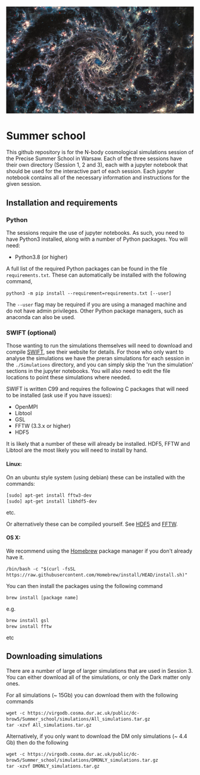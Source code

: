 ![](original.webp)

# Summer school

This github repository is for the N-body cosmological simulations session of the Precise Summer School in Warsaw. Each of the three sessions have their own directory (Session 1, 2 and 3), each with a jupyter notebook that should be used for the interactive part of each session. Each jupyter notebook contains all of the necessary information and instructions for the given session.

## Installation and requirements

### Python

The sessions require the use of jupyter notebooks. As such, you need to have Python3 installed, along with a number of Python packages. You will need:

- Python3.8 (or higher)

A full list of the required Python packages can be found in the file `requirements.txt`. These can automatically be installed with the following command,

`python3 -m pip install --requirement=requirements.txt [--user]`

The `--user` flag may be required if you are using a managed machine and do not have admin privileges. Other Python package managers, such as anaconda can also be used.

### SWIFT (optional)

Those wanting to run the simulations themselves will need to download and compile [SWIFT](https://swift.dur.ac.uk/docs/index.html), see their website for details. For those who only want to analyse the simulations we have the preran simulations for each session in the `./Simulations` directory, and you can simply skip the 'run the simulation' sections in the jupyter notebooks. You will also need to edit the file locations to point these simulations where needed.

SWIFT is written C99 and requires the following C packages that will need to be installed (ask use if you have issues):

- OpenMPI
- Libtool
- GSL
- FFTW (3.3.x or higher)
- HDF5

It is likely that a number of these will already be installed. HDF5, FFTW and Libtool are the most likely you will need to install by hand. 

#### Linux:

On an ubuntu style system (using debian) these can be installed with the commands:
```
[sudo] apt-get install fftw3-dev
[sudo] apt-get install libhdf5-dev
```
etc.

Or alternatively these can be compiled yourself. See [HDF5](https://www.hdfgroup.org/downloads/hdf5/) and [FFTW](https://www.fftw.org/download.html).

#### OS X:

We recommend using the [Homebrew](https://brew.sh/) package manager if you don't already have it.
```
/bin/bash -c "$(curl -fsSL https://raw.githubusercontent.com/Homebrew/install/HEAD/install.sh)"
```

You can then install the packages using the following command

```
brew install [package name]
```
e.g.
```
brew install gsl
brew install fftw
```
etc


## Downloading simulations

There are a number of large of larger simulations that are used in Session 3. You can either download all of the simulations, or only the Dark matter only ones. 

For all simulations (~ 15Gb) you can download them with the following commands
```
wget -c https://virgodb.cosma.dur.ac.uk/public/dc-brow5/Summer_school/simulations/All_simulations.tar.gz
tar -xzvf All_simulations.tar.gz
```

Alternatively, if you only want to download the DM only simulations (~ 4.4 Gb) then do the following
```
wget -c https://virgodb.cosma.dur.ac.uk/public/dc-brow5/Summer_school/simulations/DMONLY_simulations.tar.gz
tar -xzvf DMONLY_simulations.tar.gz
```
